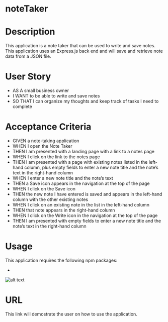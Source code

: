 # noteTaker

# Description

This application is a note taker that can be used to write and save notes. This application uses an Express.js back end and will save and retrieve note data from a JSON file.

# User Story

- AS A small business owner
- I WANT to be able to write and save notes
- SO THAT I can organize my thoughts and keep track of tasks I need to complete

# Acceptance Criteria

- GIVEN a note-taking application
- WHEN I open the Note Taker
- THEN I am presented with a landing page with a link to a notes page
- WHEN I click on the link to the notes page
- THEN I am presented with a page with existing notes listed in the left-hand column, plus empty fields to enter a new note title and the note’s text in the right-hand column
- WHEN I enter a new note title and the note’s text
- THEN a Save icon appears in the navigation at the top of the page
- WHEN I click on the Save icon
- THEN the new note I have entered is saved and appears in the left-hand column with the other existing notes
- WHEN I click on an existing note in the list in the left-hand column
- THEN that note appears in the right-hand column
- WHEN I click on the Write icon in the navigation at the top of the page
- THEN I am presented with empty fields to enter a new note title and the note’s text in the right-hand column

# Usage

This application requires the following npm packages:

- 

![alt text](./)

# URL

This link will demostrate the user on how to use the application.
